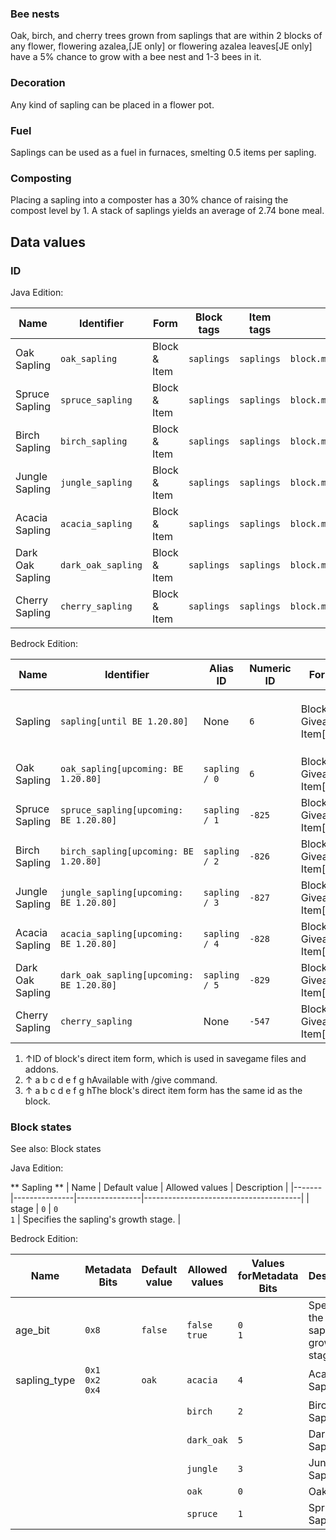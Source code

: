 ### Bee nests
Oak, birch, and cherry trees grown from saplings that are within 2 blocks of any flower, flowering azalea,‌[JE  only] or flowering azalea leaves‌[JE  only] have a 5% chance to grow with a bee nest and 1-3 bees in it.

### Decoration
Any kind of sapling can be placed in a flower pot.

### Fuel
Saplings can be used as a fuel in furnaces, smelting 0.5 items per sapling.

### Composting
Placing a sapling into a composter has a 30% chance of raising the compost level by 1. A stack of saplings yields an average of 2.74 bone meal.

## Data values
### ID
Java Edition:

| Name             | Identifier         | Form         | Block tags | Item tags  | Translation key                    |
|------------------|--------------------|--------------|------------|------------|------------------------------------|
| Oak Sapling      | `oak_sapling`      | Block & Item | `saplings` | `saplings` | `block.minecraft.oak_sapling`      |
| Spruce Sapling   | `spruce_sapling`   | Block & Item | `saplings` | `saplings` | `block.minecraft.spruce_sapling`   |
| Birch Sapling    | `birch_sapling`    | Block & Item | `saplings` | `saplings` | `block.minecraft.birch_sapling`    |
| Jungle Sapling   | `jungle_sapling`   | Block & Item | `saplings` | `saplings` | `block.minecraft.jungle_sapling`   |
| Acacia Sapling   | `acacia_sapling`   | Block & Item | `saplings` | `saplings` | `block.minecraft.acacia_sapling`   |
| Dark Oak Sapling | `dark_oak_sapling` | Block & Item | `saplings` | `saplings` | `block.minecraft.dark_oak_sapling` |
| Cherry Sapling   | `cherry_sapling`   | Block & Item | `saplings` | `saplings` | `block.minecraft.cherry_sapling`   |

Bedrock Edition:

| Name             | Identifier                                | Alias ID      | Numeric ID | Form                       | Item ID[i 1]   | Translation key                                                                                                                                                                    |
|------------------|-------------------------------------------|---------------|------------|----------------------------|----------------|------------------------------------------------------------------------------------------------------------------------------------------------------------------------------------|
| Sapling          | `sapling‌[until BE 1.20.80]`              | None          | `6`        | Block & Giveable Item[i 2] | Identical[i 3] | `tile.sapling.oak.name`<br/>`tile.sapling.spruce.name`<br/>`tile.sapling.birch.name`<br/>`tile.sapling.jungle.name`<br/>`tile.sapling.acacia.name`<br/>`tile.sapling.big_oak.name` |
| Oak Sapling      | `oak_sapling‌[upcoming: BE 1.20.80]`      | `sapling / 0` | `6`        | Block & Giveable Item[i 2] | Identical[i 3] | `tile.sapling.oak.name`                                                                                                                                                            |
| Spruce Sapling   | `spruce_sapling‌[upcoming: BE 1.20.80]`   | `sapling / 1` | `-825`     | Block & Giveable Item[i 2] | Identical[i 3] | `tile.sapling.spruce.name`                                                                                                                                                         |
| Birch Sapling    | `birch_sapling‌[upcoming: BE 1.20.80]`    | `sapling / 2` | `-826`     | Block & Giveable Item[i 2] | Identical[i 3] | `tile.sapling.birch.name`                                                                                                                                                          |
| Jungle Sapling   | `jungle_sapling‌[upcoming: BE 1.20.80]`   | `sapling / 3` | `-827`     | Block & Giveable Item[i 2] | Identical[i 3] | `tile.sapling.jungle.name`                                                                                                                                                         |
| Acacia Sapling   | `acacia_sapling‌[upcoming: BE 1.20.80]`   | `sapling / 4` | `-828`     | Block & Giveable Item[i 2] | Identical[i 3] | `tile.sapling.acacia.name`                                                                                                                                                         |
| Dark Oak Sapling | `dark_oak_sapling‌[upcoming: BE 1.20.80]` | `sapling / 5` | `-829`     | Block & Giveable Item[i 2] | Identical[i 3] | `tile.sapling.big_oak.name`                                                                                                                                                        |
| Cherry Sapling   | `cherry_sapling`                          | None          | `-547`     | Block & Giveable Item[i 2] | Identical[i 3] | `tile.cherry_sapling.name`                                                                                                                                                         |

1. ↑ID of block's direct item form, which is used in savegame files and addons.
2. ↑ a b c d e f g hAvailable with /give command.
3. ↑ a b c d e f g hThe block's direct item form has the same id as the block.

### Block states
See also: Block states

Java Edition:

** Sapling **
| Name  | Default value | Allowed values | Description                           |
|-------|---------------|----------------|---------------------------------------|
| stage | `0`           | `0`<br/>`1`    | Specifies the sapling's growth stage. |

Bedrock Edition:

| Name         | Metadata Bits             | Default value | Allowed values     | Values forMetadata Bits | Description                           |
|--------------|---------------------------|---------------|--------------------|-------------------------|---------------------------------------|
| age_bit      | `0x8`                     | `false`       | `false`<br/>`true` | `0`<br/>`1`             | Specifies the sapling's growth stage. |
| sapling_type | `0x1`<br/>`0x2`<br/>`0x4` | `oak`         | `acacia`           | `4`                     | Acacia Sapling                        |
|              |                           |               | `birch`            | `2`                     | Birch Sapling                         |
|              |                           |               | `dark_oak`         | `5`                     | Dark Oak Sapling                      |
|              |                           |               | `jungle`           | `3`                     | Jungle Sapling                        |
|              |                           |               | `oak`              | `0`                     | Oak Sapling                           |
|              |                           |               | `spruce`           | `1`                     | Spruce Sapling                        |




